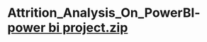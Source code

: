 # Attrition_Analysis_On_PowerBI-[power bi project.zip](https://github.com/yash7463/Attrition_Analysis_On_PowerBI-/files/14454850/power.bi.project.zip)
